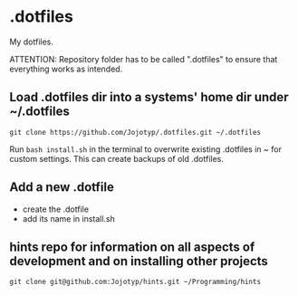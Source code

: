 # .dotfiles
My dotfiles.

ATTENTION:
Repository folder has to be called ".dotfiles" to ensure that everything works as intended.

## Load .dotfiles dir into a systems' home dir under ~/.dotfiles
`git clone https://github.com/Jojotyp/.dotfiles.git ~/.dotfiles`

Run `bash install.sh` in the terminal to overwrite existing .dotfiles in ~ for custom settings.
This can create backups of old .dotfiles.

## Add a new .dotfile
- create the .dotfile
- add its name in install.sh

## hints repo for information on all aspects of development and on installing other projects
`git clone git@github.com:Jojotyp/hints.git ~/Programming/hints`